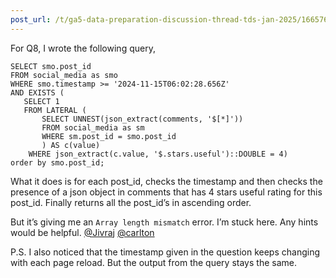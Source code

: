 ```yaml
---
post_url: /t/ga5-data-preparation-discussion-thread-tds-jan-2025/166576/71
---
```

For Q8, I wrote the following query,

```
SELECT smo.post_id
FROM social_media as smo
WHERE smo.timestamp >= '2024-11-15T06:02:28.656Z'
AND EXISTS (
   SELECT 1
   FROM LATERAL (
       SELECT UNNEST(json_extract(comments, '$[*]'))
       FROM social_media as sm
       WHERE sm.post_id = smo.post_id
       ) AS c(value)
    WHERE json_extract(c.value, '$.stars.useful')::DOUBLE = 4)
order by smo.post_id;

```

What it does is for each post\_id, checks the timestamp and then checks the presence of a json object in comments that has 4 stars useful rating for this post\_id. Finally returns all the post\_id’s in ascending order.

But it’s giving me an `Array length mismatch` error. I’m stuck here. Any hints would be helpful. [@Jivraj](/u/jivraj) [@carlton](/u/carlton)

P.S. I also noticed that the timestamp given in the question keeps changing with each page reload. But the output from the query stays the same.
